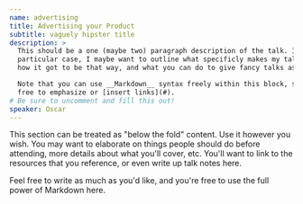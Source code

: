 ```yaml
---
name: advertising
title: Advertising your Product
subtitle: vaguely hipster title
description: >
  This should be a one (maybe two) paragraph description of the talk. In my
  particular case, I maybe want to outline what specificly makes my talk fancy,
  how it got to be that way, and what you can do to give fancy talks as well.

  Note that you can use __Markdown__ syntax freely within this block, so feel
  free to emphasize or [insert links](#).
# Be sure to uncomment and fill this out!
speaker: Oscar
---
```



This section can be treated as "below the fold" content. Use it however you
wish. You may want to elaborate on things people should do before attending,
more details about what you'll cover, etc. You'll want to link to the resources
that you reference, or even write up talk notes here.

Feel free to write as much as you'd like, and you're free to use the full power
of Markdown here.
